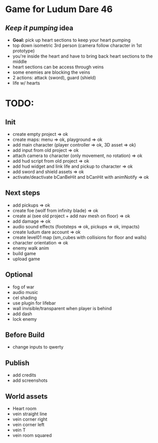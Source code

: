 # Game for Ludum Dare 46

## _Keep it pumping_ idea

- **Goal:** pick up heart sections to keep your heart pumping
- top down isometric 3rd person (camera follow character in 1st prototype)
- you're inside the heart and have to bring back heart sections to the middle
- heart sections can be access through veins
- some enemies are blocking the veins
- 2 actions: attack (sword), guard (shield)
- life w/ hearts

# TODO:

## Init

- create empty project => ok
- create maps: menu => ok, playground => ok
- add main character (player controller  => ok, 3D asset => ok)
- add input from old project => ok
- attach camera to character (only movement, no rotation) => ok
- add hud script from old project => ok
- add hud widget and link life and pickup to character => ok
- add sword and shield assets => ok
- activate/deactivate bCanBeHit and bCanHit with animNotify => ok

## Next steps

- add pickups => ok
- create foe (wolf from infinity blade) => ok
- create ai (see old project + add nav mesh on floor) => ok
- add damage => ok
- audio sound effects (footsteps => ok, pickups => ok, impacts)
- create ludum dare account => ok
- create level01 map (sm_cubes with collisions for floor and walls)
- character orientation => ok
- enemy walk anim
- build game
- upload game

## Optional

- fog of war
- audio music
- cel shading
- use plugin for lifebar
- wall invisible/transparent when player is behind
- add dash
- lock enemy

## Before Build

- change inputs to qwerty

## Publish

- add credits
- add screenshots

## World assets
- Heart room
- vein straight line
- vein corner right
- vein corner left
- vein T
- vein room squared
